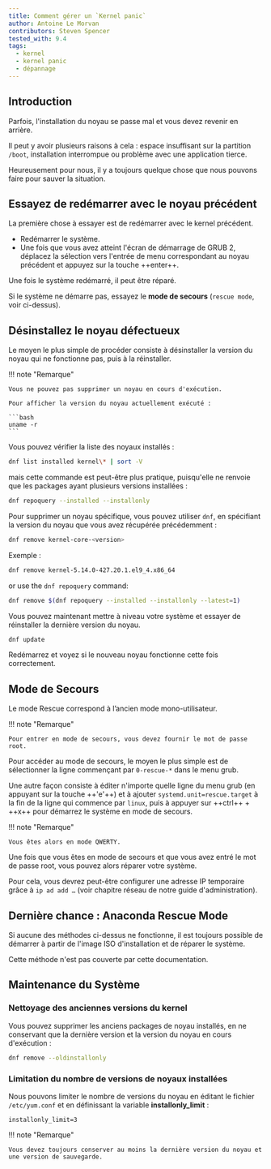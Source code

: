 ```yaml
---
title: Comment gérer un `Kernel panic`
author: Antoine Le Morvan
contributors: Steven Spencer
tested_with: 9.4
tags:
  - kernel
  - kernel panic
  - dépannage
---
```


## Introduction

Parfois, l'installation du noyau se passe mal et vous devez revenir en arrière.

Il peut y avoir plusieurs raisons à cela : espace insuffisant sur la partition `/boot`, installation interrompue ou problème avec une application tierce.

Heureusement pour nous, il y a toujours quelque chose que nous pouvons faire pour sauver la situation.

## Essayez de redémarrer avec le noyau précédent

La première chose à essayer est de redémarrer avec le kernel précédent.

- Redémarrer le système.
- Une fois que vous avez atteint l'écran de démarrage de GRUB 2, déplacez la sélection vers l'entrée de menu correspondant au noyau précédent et appuyez sur la touche ++enter++.

Une fois le système redémarré, il peut être réparé.

Si le système ne démarre pas, essayez le **mode de secours** (`rescue mode`, voir ci-dessus).

## Désinstallez le noyau défectueux

Le moyen le plus simple de procéder consiste à désinstaller la version du noyau qui ne fonctionne pas, puis à la réinstaller.

!!! note "Remarque"

````
Vous ne pouvez pas supprimer un noyau en cours d'exécution.

Pour afficher la version du noyau actuellement exécuté :

```bash
uname -r
```
````

Vous pouvez vérifier la liste des noyaux installés :

```bash
dnf list installed kernel\* | sort -V
```

mais cette commande est peut-être plus pratique, puisqu'elle ne renvoie que les packages ayant plusieurs versions installées :

```bash
dnf repoquery --installed --installonly
```

Pour supprimer un noyau spécifique, vous pouvez utiliser `dnf`, en spécifiant la version du noyau que vous avez récupérée précédemment :

```bash
dnf remove kernel-core-<version>
```

Exemple :

```bash
dnf remove kernel-5.14.0-427.20.1.el9_4.x86_64
```

or use the `dnf repoquery` command:

```bash
dnf remove $(dnf repoquery --installed --installonly --latest=1)
```

Vous pouvez maintenant mettre à niveau votre système et essayer de réinstaller la dernière version du noyau.

```bash
dnf update
```

Redémarrez et voyez si le nouveau noyau fonctionne cette fois correctement.

## Mode de Secours

Le mode Rescue correspond à l’ancien mode mono-utilisateur.

!!! note "Remarque"

```
Pour entrer en mode de secours, vous devez fournir le mot de passe root.
```

Pour accéder au mode de secours, le moyen le plus simple est de sélectionner la ligne commençant par `0-rescue-*` dans le menu grub.

Une autre façon consiste à éditer n'importe quelle ligne du menu grub (en appuyant sur la touche ++'e'++) et à ajouter `systemd.unit=rescue.target` à la fin de la ligne qui commence par `linux`, puis à appuyer sur ++ctrl++ + ++x++ pour démarrez le système en mode de secours.

!!! note "Remarque"

```
Vous êtes alors en mode QWERTY.
```

Une fois que vous êtes en mode de secours et que vous avez entré le mot de passe root, vous pouvez alors réparer votre système.

Pour cela, vous devrez peut-être configurer une adresse IP temporaire grâce à `ip ad add …` (voir chapitre réseau de notre guide d'administration).

## Dernière chance : Anaconda Rescue Mode

Si aucune des méthodes ci-dessus ne fonctionne, il est toujours possible de démarrer à partir de l'image ISO d'installation et de réparer le système.

Cette méthode n'est pas couverte par cette documentation.

## Maintenance du Système

### Nettoyage des anciennes versions du kernel

Vous pouvez supprimer les anciens packages de noyau installés, en ne conservant que la dernière version et la version du noyau en cours d'exécution :

```bash
dnf remove --oldinstallonly
```

### Limitation du nombre de versions de noyaux installées

Nous pouvons limiter le nombre de versions du noyau en éditant le fichier `/etc/yum.conf` et en définissant la variable **installonly_limit** :

```text
installonly_limit=3
```

!!! note "Remarque"

```
Vous devez toujours conserver au moins la dernière version du noyau et une version de sauvegarde.
```
